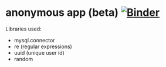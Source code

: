 # anonymous app (beta) [![Binder](https://mybinder.org/badge_logo.svg)](https://mybinder.org/v2/gh/Rea1103/anonymousapp/master?filepath=Python%20%2B%20SQL.ipynb)

Libraries used:
- mysql.connector
- re (regular expressions)
- uuid (unique user id)
- random
